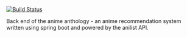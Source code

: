 [![Build Status](https://travis-ci.org/CameronRushton/anime-anthology.svg?branch=master)](https://travis-ci.org/CameronRushton/anime-anthology)

Back end of the anime anthology - an anime recommendation system written using spring boot and powered by the anilist API.
